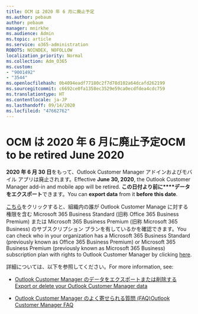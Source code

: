 ```yaml
---
title: OCM は 2020 年 6 月に廃止予定
ms.author: pebaum
author: pebaum
manager: mnirkhe
ms.audience: Admin
ms.topic: article
ms.service: o365-administration
ROBOTS: NOINDEX, NOFOLLOW
localization_priority: Normal
ms.collection: Adm_O365
ms.custom:
- "9001492"
- "3544"
ms.openlocfilehash: 0b4094eadf77180c2f7d78d102a64dcafd262199
ms.sourcegitcommit: c6692ce0fa1358ec3529e59ca0ecdfdea4cdc759
ms.translationtype: HT
ms.contentlocale: ja-JP
ms.lasthandoff: 09/14/2020
ms.locfileid: "47662762"
---
```

# <a name="ocm-to-be-retired-june-2020"></a><span data-ttu-id="6086d-102">OCM は 2020 年 6 月に廃止予定</span><span class="sxs-lookup"><span data-stu-id="6086d-102">OCM to be retired June 2020</span></span>


<span data-ttu-id="6086d-103">**2020 年 6 月 30 日**をもって、Outlook Customer Manager アドインおよびモバイル アプリは廃止されます。</span><span class="sxs-lookup"><span data-stu-id="6086d-103">Effective **June 30, 2020**, the Outlook Customer Manager add-in and mobile app will be retired.</span></span> <span data-ttu-id="6086d-104">**この日付より前に\*\*\*\*データをエクスポート**できます。</span><span class="sxs-lookup"><span data-stu-id="6086d-104">You can  **export data**  from it  **before this date**.</span></span>  

<span data-ttu-id="6086d-105">[こちら](https://admin.microsoft.com/AdminPortal/Home?ref=/users)をクリックすると、組織内の誰が Outlook Customer Manage に対する権限を含む Microsoft 365 Business Standard (旧称 Office 365 Business Premium) または Microsoft 365 Business Premium (旧称 Microsoft 365 Business) のサブスクリプション プランを有しているかを確認できます。</span><span class="sxs-lookup"><span data-stu-id="6086d-105">You can check who in your organization has a Microsoft 365 Business Standard (previously known as Office 365 Business Premium) or Microsoft 365 Business Premium (previously known as Microsoft 365 Business) subscription plan with rights to Outlook Customer Manager by clicking [here](https://admin.microsoft.com/AdminPortal/Home?ref=/users).</span></span>

<span data-ttu-id="6086d-106">詳細については、以下を参照してください。</span><span class="sxs-lookup"><span data-stu-id="6086d-106">For more information, see:</span></span>

- [<span data-ttu-id="6086d-107">Outlook Customer Manager のデータをエクスポートまたは削除する</span><span class="sxs-lookup"><span data-stu-id="6086d-107">Export or delete your Outlook Customer Manager data</span></span>](https://support.office.com/article/1a421cb4-e8de-4b44-bfb8-710b92820439)

- [<span data-ttu-id="6086d-108">Outlook Customer Manager のよく寄せられる質問 (FAQ)</span><span class="sxs-lookup"><span data-stu-id="6086d-108">Outlook Customer Manager FAQ</span></span>](https://support.office.com/article/88e127ca-43a1-4c9d-8d52-6ad3a80f9c32)
